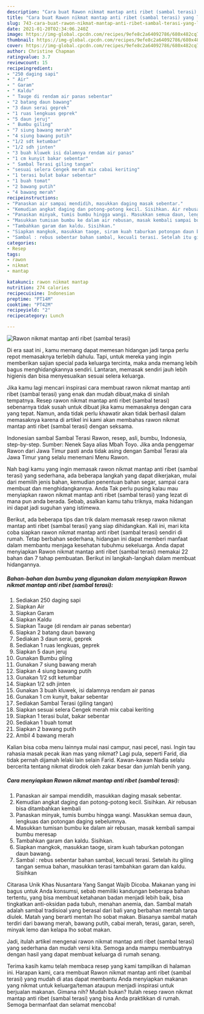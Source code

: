 ```yaml
---
description: "Cara buat Rawon nikmat mantap anti ribet (sambal terasi) yang lezat dan Mudah Dibuat"
title: "Cara buat Rawon nikmat mantap anti ribet (sambal terasi) yang lezat dan Mudah Dibuat"
slug: 743-cara-buat-rawon-nikmat-mantap-anti-ribet-sambal-terasi-yang-lezat-dan-mudah-dibuat
date: 2021-01-20T02:34:06.240Z
image: https://img-global.cpcdn.com/recipes/9efe8c2a64092786/680x482cq70/rawon-nikmat-mantap-anti-ribet-sambal-terasi-foto-resep-utama.jpg
thumbnail: https://img-global.cpcdn.com/recipes/9efe8c2a64092786/680x482cq70/rawon-nikmat-mantap-anti-ribet-sambal-terasi-foto-resep-utama.jpg
cover: https://img-global.cpcdn.com/recipes/9efe8c2a64092786/680x482cq70/rawon-nikmat-mantap-anti-ribet-sambal-terasi-foto-resep-utama.jpg
author: Christine Chapman
ratingvalue: 3.7
reviewcount: 15
recipeingredient:
- "250 daging sapi"
- " Air"
- " Garam"
- " Kaldu"
- " Tauge di rendam air panas sebentar"
- "2 batang daun bawang"
- "3 daun serai geprek"
- "1 ruas lengkuas geprek"
- "5 daun jeruj"
- " Bumbu giling"
- "7 siung bawang merah"
- "4 siung bawang putih"
- "1/2 sdt ketumbar"
- "1/2 sdh jinten"
- "3 buah kluwek isi dalamnya rendam air panas"
- "1 cm kunyit bakar sebentar"
- " Sambal Terasi giling tangan"
- "sesuai selera Cengek merah mix cabai keriting"
- "1 terasi bulat bakar sebentar"
- "1 buah tomat"
- "2 bawang putih"
- "4 bawang merah"
recipeinstructions:
- "Panaskan air sampai mendidih, masukkan daging masak sebentar."
- "Kemudian angkat daging dan potong-potong kecil. Sisihkan. Air rebusan bisa ditambahkan kembali"
- "Panaskan minyak, tumis bumbu hingga wangi. Masukkan semua daun, lengkuas dan potongan daging sebelumnya."
- "Masukkan tumisan bumbu ke dalam air rebusan, masak kembali sampai bumbu meresap"
- "Tambahkan garam dan kaldu. Sisihkan."
- "Siapkan mangkok, masukkan taoge, siram kuah taburkan potongan daun bawang."
- "Sambal : rebus sebentar bahan sambal, kecuali terasi. Setelah itu giling tangan semua bahan, masukkan terasi tambahkan garam dan kaldu. Sisihkan"
categories:
- Resep
tags:
- rawon
- nikmat
- mantap

katakunci: rawon nikmat mantap 
nutrition: 274 calories
recipecuisine: Indonesian
preptime: "PT14M"
cooktime: "PT42M"
recipeyield: "2"
recipecategory: Lunch

---
```



![Rawon nikmat mantap anti ribet (sambal terasi)](https://img-global.cpcdn.com/recipes/9efe8c2a64092786/680x482cq70/rawon-nikmat-mantap-anti-ribet-sambal-terasi-foto-resep-utama.jpg)

Di era  saat ini , kamu memang dapat memesan hidangan jadi tanpa perlu repot memasaknya terlebih dahulu. Tapi, untuk mereka yang ingin memberikan sajian special pada keluarga tercinta, maka anda memang lebih bagus menghidangkannya sendiri. Lantaran, memasak sendiri jauh lebih higienis dan bisa menyesuaikan sesuai selera keluarga.

Jika kamu lagi mencari inspirasi cara membuat rawon nikmat mantap anti ribet (sambal terasi) yang enak dan mudah dibuat,maka di sinilah tempatnya. Resep rawon nikmat mantap anti ribet (sambal terasi)  sebenarnya tidak susah untuk dibuat jika kamu memasaknya dengan cara yang tepat. Namun, anda tidak perlu khawatir akan tidak berhasil dalam memasaknya 
karena di artikel ini kami akan membahas rawon nikmat mantap anti ribet (sambal terasi) dengan seksama.  

Indonesian sambal Sambal Terasi Rawon, resep, asli, bumbu, Indonesia, step-by-step. Sumber: Nenek Saya alias Mbah Toyo. Jika anda penggemar Rawon dari Jawa Timur pasti anda tidak asing dengan Sambal Terasi ala Jawa Timur yang selalu menemani Menu Rawon.

Nah bagi kamu yang ingin memasak rawon nikmat mantap anti ribet (sambal terasi) yang sederhana, ada beberapa langkah yang dapat dikerjakan, mulai dari memilih jenis bahan, kemudian penentuan bahan segar, sampai cara membuat dan menghidangkannya. Anda Tak perlu pusing kalau mau menyiapkan rawon nikmat mantap anti ribet (sambal terasi) yang lezat di mana pun anda berada. Sebab, asalkan kamu  tahu triknya, maka hidangan ini dapat jadi suguhan yang istimewa.

Berikut, ada beberapa tips dan trik dalam memasak resep rawon nikmat mantap anti ribet (sambal terasi) yang siap dihidangkan. Kali ini, mari kita coba siapkan rawon nikmat mantap anti ribet (sambal terasi) sendiri di rumah. Tetap berbahan sederhana, hidangan ini dapat memberi manfaat dalam membantu menjaga kesehatan tubuhmu sekeluarga. Anda dapat menyiapkan Rawon nikmat mantap anti ribet (sambal terasi) memakai 22 bahan dan 7 tahap pembuatan. Berikut ini langkah-langkah dalam membuat hidangannya.

<!--inarticleads1-->

##### Bahan-bahan dan bumbu yang digunakan dalam menyiapkan Rawon nikmat mantap anti ribet (sambal terasi):

1. Sediakan 250 daging sapi
1. Siapkan  Air
1. Siapkan  Garam
1. Siapkan  Kaldu
1. Siapkan  Tauge (di rendam air panas sebentar)
1. Siapkan 2 batang daun bawang
1. Sediakan 3 daun serai, geprek
1. Sediakan 1 ruas lengkuas, geprek
1. Siapkan 5 daun jeruj
1. Gunakan  Bumbu giling
1. Gunakan 7 siung bawang merah
1. Siapkan 4 siung bawang putih
1. Gunakan 1/2 sdt ketumbar
1. Siapkan 1/2 sdh jinten
1. Gunakan 3 buah kluwek, isi dalamnya rendam air panas
1. Gunakan 1 cm kunyit, bakar sebentar
1. Sediakan  Sambal Terasi (giling tangan)
1. Siapkan sesuai selera Cengek merah mix cabai keriting
1. Siapkan 1 terasi bulat, bakar sebentar
1. Sediakan 1 buah tomat
1. Siapkan 2 bawang putih
1. Ambil 4 bawang merah


Kalian bisa coba menu lainnya mulai nasi campur, nasi pecel, nasi. Ingin tau rahasia masak pecak ikan mas yang nikmat? Lagi pula, seperti Farid, dia tidak pernah dijamah lelaki lain selain Farid. Kawan-kawan Nadia selalu bercerita tentang nikmat dirodok oleh zakar besar dan jumlah benih yang. 

<!--inarticleads2-->

##### Cara menyiapkan Rawon nikmat mantap anti ribet (sambal terasi):

1. Panaskan air sampai mendidih, masukkan daging masak sebentar.
1. Kemudian angkat daging dan potong-potong kecil. Sisihkan. Air rebusan bisa ditambahkan kembali
1. Panaskan minyak, tumis bumbu hingga wangi. Masukkan semua daun, lengkuas dan potongan daging sebelumnya.
1. Masukkan tumisan bumbu ke dalam air rebusan, masak kembali sampai bumbu meresap
1. Tambahkan garam dan kaldu. Sisihkan.
1. Siapkan mangkok, masukkan taoge, siram kuah taburkan potongan daun bawang.
1. Sambal : rebus sebentar bahan sambal, kecuali terasi. Setelah itu giling tangan semua bahan, masukkan terasi tambahkan garam dan kaldu. Sisihkan


Citarasa Unik Khas Nusantara Yang Sangat Wajib Dicoba. Makanan yang ini bagus untuk Anda konsumsi, sebab memiliki kandungan beberapa bahan tertentu, yang bisa membuat ketahanan badan menjadi lebih baik, bisa tingkatkan anti-oksidan pada tubuh, menahan anemia, dan. Sambal matah adalah sambal tradisioal yang berasal dari bali yang berbahan mentah tanpa diulek. Matah yang berarti mentah lho sobat makan. Biasanya sambal matah terdiri dari bawang merah, bawang putih, cabai merah, terasi, garan, sereh, minyak lemo dan kelapa lho sobat makan. 

Jadi, itulah artikel mengenai  rawon nikmat mantap anti ribet (sambal terasi)  yang sederhana dan mudah versi kita. Semoga anda mampu membuatnya dengan hasil yang dapat membuat keluarga di rumah senang. 

Terima kasih kamu telah membaca resep yang kami tampilkan di halaman ini. Harapan kami, cara membuat  Rawon nikmat mantap anti ribet (sambal terasi) yang mudah di atas dapat membantu Anda menyiapkan makanan yang nikmat untuk keluarga/teman ataupun menjadi inspirasi untuk berjualan makanan. Gimana nih? Mudah bukan? Itulah resep rawon nikmat mantap anti ribet (sambal terasi) yang bisa Anda praktikkan di rumah. Semoga bermanfaat dan selamat mencoba!

